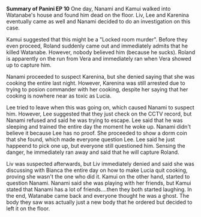 **Summary of Panini EP 10**
One day, Nanami and Kamui walked into Watanabe's house and found him dead on the floor. Liv, Lee and Karenina eventually came as well and Nanami decided to do an investigation on this case.

Kamui suggested that this might be a "Locked room murder". Before they even proceed, Roland suddenly came out and immediately admits that he killed Watanabe. However, nobody believed him (because he sucks). Roland is apparently on the run from Vera and immediately ran when Vera showed up to capture him.

Nanami proceeded to suspect Karenina, but she denied saying that she was cooking the entire last night. However, Karenina was still arrested due to trying to posion commander with her cooking, despite her saying that her cooking is nowhere near as toxic as Lucia. 

Lee tried to leave when this was going on, which caused Nanami to suspect him. However, Lee suggested that they just check on the CCTV record, but Nanami refused and said he was trying to escape. Lee said that he was sleeping and trained the entire day the moment he woke up. Nanami didn't believe it because Lee has no proof. She proceeded to show a dorm coin that she found, which made everyone question Lee. Lee said he just happeend to pick one up, but everyone still questioned him. Sensing the danger, he immediately ran away and said that he will capture Roland.

Liv was suspected afterwards, but Liv immediately denied and said she was discussing with Bianca the entire day on how to make Lucia quit cooking, proving she wasn't the one who did it. Kamui on the other hand, started to question Nanami. Nanami said she was playing with her friends, but Kamui stated that Nanami has a lot of friends....then they both started laughing. In the end, Watanabe came back and everyone thought he was a ghost. The body they saw was actually just a new body that he ordered but decided to left it on the floor.